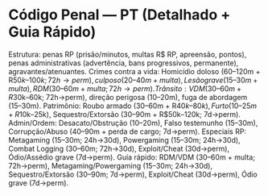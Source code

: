 # Código Penal — PT (Detalhado + Guia Rápido)
Estrutura: penas RP (prisão/minutos, multas R$ RP, apreensão, pontos), penas administrativas (advertência, bans progressivos, permanente), agravantes/atenuantes.
Crimes contra a vida: Homicídio doloso (60–120m + R$50k–100k; 72h→perm), culposo (20–40m + multa), Lesão grave (15–30m + multa), RDM (30–60m + multa; 72h→perm).
Trânsito: VDM (30–60m + R$30k–60k; 72h→perm), direção perigosa (10–20m), fuga de abordagem (15–30m).
Patrimônio: Roubo armado (30–60m + R$40k–80k), Furto (10–25m + R$10k–25k), Sequestro/Extorsão (30–90m + R$50k–120k; 7d→perm).
Admin/Ordem: Desacato/Obstrução (10–20m), Falso testemunho (15–30m), Corrupção/Abuso (40–90m + perda de cargo; 7d→perm).
Especiais RP: Metagaming (15–30m; 24h→30d), Powergaming (15–30m; 24h→30d), Combat Logging (30–60m; 72h→30d), Exploit/Cheat (30d→perm), Ódio/Assédio grave (7d→perm).
Guia rápido: RDM/VDM (30–60m + multa; 72h→perm), Metagaming/Powergaming (15–30m; 24h→30d), Sequestro/Extorsão (30–90m; 7d→perm), Exploit/Cheat (30d→perm), Ódio grave (7d→perm).
